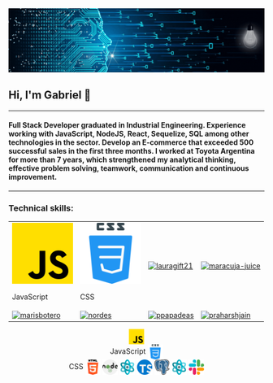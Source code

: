 
    

<img src="./DevelopingSolutions.gif" alt="DevelopingSolutions" />
<h2> Hi, I'm Gabriel 👋 </h2>
<hr>
<h4>Full Stack Developer graduated in Industrial Engineering. Experience working with JavaScript, NodeJS, React, Sequelize, SQL among other technologies in the sector. Develop an E-commerce that exceeded 500 successful sales in the first three months. I worked at Toyota Argentina for more than 7 years, which strengthened my analytical thinking, effective problem solving, teamwork, communication and continuous improvement.</h4>
<hr>
<h3>Technical skills:</h3>

<center>
  <table>
    <tr border="none">
      <td><img width="120" alt="chdemko" src="./img/skills/js.png"><p>JavaScript</p></td>
      <td><img width="120" alt="chendaniely" src="/img/skills/css.png"><p>CSS</p></a></td>
      <td><a href="https://sourcerer.io/lauragift21"><img width="120" alt="lauragift21" src="https://user-images.githubusercontent.com/20287615/42243624-d1d24cd0-7ec6-11e8-84c0-3a1aad54a774.png"></a></td>
      <td><a href="https://sourcerer.io/maracuja-juice"><img width="120" alt="maracuja-juice" src="https://user-images.githubusercontent.com/20287615/42243626-d1eb19c2-7ec6-11e8-8e94-fa02d8f11894.png"></a></td>
    </tr>
    <tr>
      <td><a href="https://sourcerer.io/marisbotero"><img width="120" alt="marisbotero" src="https://user-images.githubusercontent.com/20287615/42243627-d203bb58-7ec6-11e8-945e-49b878f07436.png"></a></td>
      <td><a href="https://sourcerer.io/nordes"><img width="120" alt="nordes" src="https://user-images.githubusercontent.com/20287615/42243628-d21df464-7ec6-11e8-9147-31b99ea3465d.png"></a></td>
      <td><a href="https://sourcerer.io/ppapadeas"><img width="120" alt="ppapadeas" src="https://user-images.githubusercontent.com/20287615/42243629-d23b27e6-7ec6-11e8-92c1-0c3edc2f3dba.png"></a></td>
      <td><a href="https://sourcerer.io/praharshjain"><img width="120" alt="praharshjain" src="https://user-images.githubusercontent.com/20287615/42243630-d2562abe-7ec6-11e8-8ad3-fd6ca3ddd413.png"></a></td>
    </tr>
  </table>
</center>

<div align="center" display="flex">
  <span align="center"><img src="./img/skills/js.png" width="30" height="30" align="center"/><br><span>JavaScript</span></span>
  <span align="center"><img src="/img/skills/css.png" width="30" height="30" align="center"/><br><span>CSS</span></span>
  <img src="/img/skills/html-5.png" width="30" height="30" align="center"/>
  <img src="/img/skills/nodejs.png" width="30" height="30" align="center"/>
  <img src="/img/skills/structure.png" width="30" height="30" align="center"/>
  <img src="/img/skills/typescript.png" width="30" height="30" align="center"/>
  <img src="/img/skills/postgre.png" width="30" height="30" align="center"/>
  <img src="/img/skills/react.png" width="30" height="30" align="center"/>
  <img src="/img/skills/slack.png" width="30" height="30" align="center"/>
  <!-- <img src="https://github.com/JavierBalonga/JavierBalonga/blob/master/img/skills/postgresql.png" width="30" height="30" align="center"/>
  <img src="https://github.com/JavierBalonga/JavierBalonga/blob/master/img/skills/mysql.svg" width="30" height="30" align="center"/>
  <img src="https://github.com/JavierBalonga/JavierBalonga/blob/master/img/skills/sqlite.png" width="30" height="30" align="center"/>
  <img src="https://github.com/JavierBalonga/JavierBalonga/blob/master/img/skills/sequelize.png" width="30" height="30" align="center"/>
  <img src="https://github.com/JavierBalonga/JavierBalonga/blob/master/img/skills/mocha.png" width="30" height="30" align="center"/>
  <img src="https://github.com/JavierBalonga/JavierBalonga/blob/master/img/skills/chai.png" width="30" height="30" align="center"/>
  <img src="https://github.com/JavierBalonga/JavierBalonga/blob/master/img/skills/jasmine.png" width="30" height="30" align="center"/>
  <img src="https://github.com/JavierBalonga/JavierBalonga/blob/master/img/skills/webpack.png" width="30" height="30" align="center"/>
  <img src="https://github.com/JavierBalonga/JavierBalonga/blob/master/img/skills/arduino.png" width="30" height="30" align="center"/> -->
</div>  


<!--
**gpitrella/gpitrella** is a ✨ _special_ ✨ repository because its `README.md` (this file) appears on your GitHub profile.

Here are some ideas to get you started:

- 🔭 I’m currently working on ...
- 🌱 I’m currently learning ...
- 👯 I’m looking to collaborate on ...
- 🤔 I’m looking for help with ...
- 💬 Ask me about ...
- 📫 How to reach me: ...
- 😄 Pronouns: ...
- ⚡ Fun fact: ...
-->
